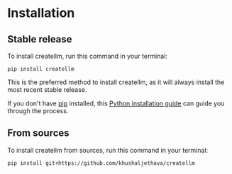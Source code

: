 # Installation

## Stable release

To install createllm, run this command in your terminal:

```
pip install createllm
```

This is the preferred method to install createllm, as it will always install the most recent stable release.

If you don't have [pip](https://pip.pypa.io) installed, this [Python installation guide](http://docs.python-guide.org/en/latest/starting/installation/) can guide you through the process.

## From sources

To install createllm from sources, run this command in your terminal:

```
pip install git+https://github.com/khushaljethava/createllm
```

